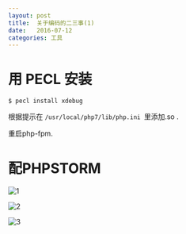 ```yaml
---
layout: post
title:  关于编码的二三事(1)
date:   2016-07-12
categories: 工具
---
```



# 用 PECL 安装
```
$ pecl install xdebug
```

根据提示在 `/usr/local/php7/lib/php.ini `里添加.so .

重启php-fpm.


# 配PHPSTORM

![1](/wiki/wiki/xdebug1.png)

![2](/wiki/wiki/xdebug2.png)

![3](/wiki/wiki/xdebug3.png)
